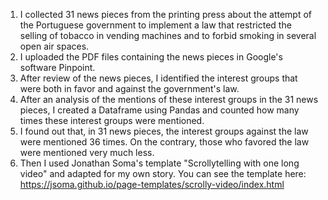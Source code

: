 1. I collected 31 news pieces from the printing press about the attempt of the Portuguese government to implement a law that restricted the selling of tobacco in vending machines and to forbid smoking in several open air spaces.
2. I uploaded the PDF files containing the news pieces in Google's software Pinpoint.
3. After review of the news pieces, I identified the interest groups that were both in favor and against the government's law.
4. After an analysis of the mentions of these interest groups in the 31 news pieces, I created a Dataframe using Pandas and counted how many times these interest groups were mentioned.
5. I found out that, in 31 news pieces, the interest groups against the law were mentioned 36 times. On the contrary, those who favored the law were mentioned very much less.
6. Then I used Jonathan Soma's template "Scrollytelling with one long video" and adapted for my own story. You can see the template here: https://jsoma.github.io/page-templates/scrolly-video/index.html
